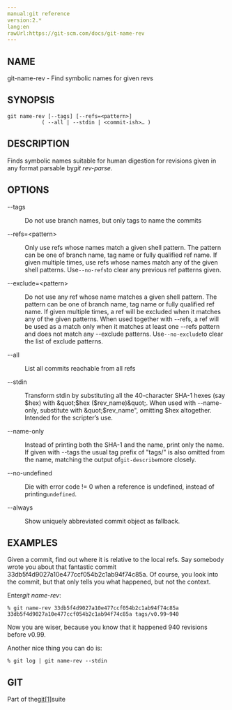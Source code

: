 ```yaml
---
manual:git reference
version:2.*
lang:en
rawUrl:https://git-scm.com/docs/git-name-rev
---
```



## NAME<a name="_name"></a>


git-name-rev - Find symbolic names for given revs





## SYNOPSIS<a name="_synopsis"></a>

```
git name-rev [--tags] [--refs=<pattern>]
	       ( --all | --stdin | <commit-ish>…​ )
```




## DESCRIPTION<a name="_description"></a>


Finds symbolic names suitable for human digestion for revisions given in any format parsable by<em>git rev-parse</em>.





## OPTIONS<a name="_options"></a>
<dl><dt id='git-name-rev---tags'>--tags</dt><dd>

Do not use branch names, but only tags to name the commits

</dd><dt id='git-name-rev---refsltpatterngt'>--refs=&lt;pattern&gt;</dt><dd>

Only use refs whose names match a given shell pattern. The pattern can be one of branch name, tag name or fully qualified ref name. If given multiple times, use refs whose names match any of the given shell patterns. Use`--no-refs`to clear any previous ref patterns given.

</dd><dt id='git-name-rev---excludeltpatterngt'>--exclude=&lt;pattern&gt;</dt><dd>

Do not use any ref whose name matches a given shell pattern. The pattern can be one of branch name, tag name or fully qualified ref name. If given multiple times, a ref will be excluded when it matches any of the given patterns. When used together with --refs, a ref will be used as a match only when it matches at least one --refs pattern and does not match any --exclude patterns. Use`--no-exclude`to clear the list of exclude patterns.

</dd><dt id='git-name-rev---all'>--all</dt><dd>

List all commits reachable from all refs

</dd><dt id='git-name-rev---stdin'>--stdin</dt><dd>

Transform stdin by substituting all the 40-character SHA-1 hexes (say $hex) with &quot;$hex ($rev_name)&quot;. When used with --name-only, substitute with &quot;$rev_name&quot;, omitting $hex altogether. Intended for the scripter’s use.

</dd><dt id='git-name-rev---name-only'>--name-only</dt><dd>

Instead of printing both the SHA-1 and the name, print only the name. If given with --tags the usual tag prefix of &quot;tags/&quot; is also omitted from the name, matching the output of`git-describe`more closely.

</dd><dt id='git-name-rev---no-undefined'>--no-undefined</dt><dd>

Die with error code != 0 when a reference is undefined, instead of printing`undefined`.

</dd><dt id='git-name-rev---always'>--always</dt><dd>

Show uniquely abbreviated commit object as fallback.

</dd></dl>



## EXAMPLES<a name="_examples"></a>


Given a commit, find out where it is relative to the local refs. Say somebody wrote you about that fantastic commit 33db5f4d9027a10e477ccf054b2c1ab94f74c85a. Of course, you look into the commit, but that only tells you what happened, but not the context.




Enter<em>git name-rev</em>:



```
% git name-rev 33db5f4d9027a10e477ccf054b2c1ab94f74c85a
33db5f4d9027a10e477ccf054b2c1ab94f74c85a tags/v0.99~940
```




Now you are wiser, because you know that it happened 940 revisions before v0.99.




Another nice thing you can do is:



```
% git log | git name-rev --stdin
```





## GIT<a name="_git"></a>


Part of the[git[1]](%2248  "")suite





